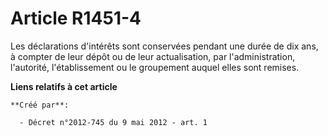 # Article R1451-4

Les déclarations d'intérêts sont conservées pendant une durée de dix ans, à compter de leur dépôt ou de leur actualisation,
par l'administration, l'autorité, l'établissement ou le groupement auquel elles sont remises.

**Liens relatifs à cet article**

	**Créé par**:

	  - Décret n°2012-745 du 9 mai 2012 - art. 1
